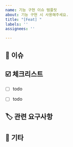 ```yaml
---
name: 기능 구현 이슈 템플릿
about: 기능 구현 시 사용해주세요.
title: "[Feat] "
labels: ''
assignees: ''

---
```


## 📍 이슈
<!-- 구현할 기능에 대한 내용을 간단히 적어주세요. -->
<!-- ex) 회원가입 기능 구현, 로그인 기능 수정 -->


## ☑️ 체크리스트
<!-- 기능 구현 시 필요한 체크리스트가 있다면 작성해주세요. -->
- [ ] todo
- [ ] todo


## 🏷️ 관련 요구사항
<!-- 관련 요구사항을 작성해주세요. -->
<!-- ex) USER-01 -->


## 📌 기타
<!-- 예상소요시간 또는 참고 링크 등  -->
<!-- ex) 240925 - 240926 (1일 소요 예상), 공공 API 링크: https:// -->
